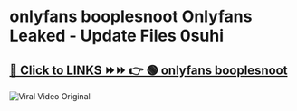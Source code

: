 
 # onlyfans booplesnoot Onlyfans Leaked - Update Files 0suhi

## <h2><a href="https://clipsfans.com/onlyfans_booplesnoot&ref=git">🔗 Click to LINKS ⏩⏩ 👉 🟢 onlyfans booplesnoot </a></h2>

<a href="https://clipsfans.com/onlyfans_booplesnoot&ref=git" rel="nofollow" data-target="animated-image.originalLink"><img src="https://i.ibb.co.com/xMMVF88/686577567.gif" alt="Viral Video Original" style="max-width: 100%; display: inline-block;" data-target="animated-image.originalImage"></a>

